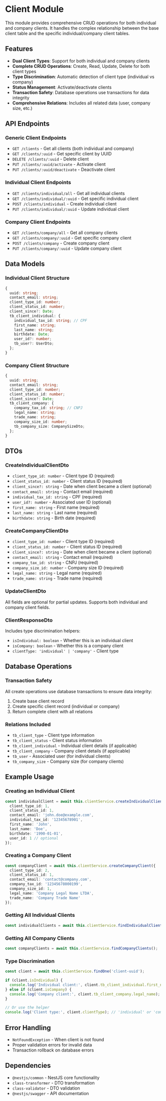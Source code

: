 # Client Module

This module provides comprehensive CRUD operations for both individual and company clients. It handles the complex relationship between the base client table and the specific individual/company client tables.

## Features

- **Dual Client Types**: Support for both individual and company clients
- **Complete CRUD Operations**: Create, Read, Update, Delete for both client types
- **Type Discrimination**: Automatic detection of client type (individual vs company)
- **Status Management**: Activate/deactivate clients
- **Transaction Safety**: Database operations use transactions for data integrity
- **Comprehensive Relations**: Includes all related data (user, company size, etc.)

## API Endpoints

### Generic Client Endpoints

- `GET /clients` - Get all clients (both individual and company)
- `GET /clients/:uuid` - Get specific client by UUID
- `DELETE /clients/:uuid` - Delete client
- `PUT /clients/:uuid/activate` - Activate client
- `PUT /clients/:uuid/deactivate` - Deactivate client

### Individual Client Endpoints

- `GET /clients/individual/all` - Get all individual clients
- `GET /clients/individual/:uuid` - Get specific individual client
- `POST /clients/individual` - Create individual client
- `PUT /clients/individual/:uuid` - Update individual client

### Company Client Endpoints

- `GET /clients/company/all` - Get all company clients
- `GET /clients/company/:uuid` - Get specific company client
- `POST /clients/company` - Create company client
- `PUT /clients/company/:uuid` - Update company client

## Data Models

### Individual Client Structure
```typescript
{
  uuid: string;
  contact_email: string;
  client_type_id: number;
  client_status_id: number;
  client_since?: Date;
  tb_client_individual: {
    individual_tax_id: string; // CPF
    first_name: string;
    last_name: string;
    birthdate: Date;
    user_id?: number;
    tb_user?: UserDto;
  };
}
```

### Company Client Structure
```typescript
{
  uuid: string;
  contact_email: string;
  client_type_id: number;
  client_status_id: number;
  client_since?: Date;
  tb_client_company: {
    company_tax_id: string; // CNPJ
    legal_name: string;
    trade_name: string;
    company_size_id: number;
    tb_company_size: CompanySizeDto;
  };
}
```

## DTOs

### CreateIndividualClientDto
- `client_type_id: number` - Client type ID (required)
- `client_status_id: number` - Client status ID (required)
- `client_since?: string` - Date when client became a client (optional)
- `contact_email: string` - Contact email (required)
- `individual_tax_id: string` - CPF (required)
- `user_id?: number` - Associated user ID (optional)
- `first_name: string` - First name (required)
- `last_name: string` - Last name (required)
- `birthdate: string` - Birth date (required)

### CreateCompanyClientDto
- `client_type_id: number` - Client type ID (required)
- `client_status_id: number` - Client status ID (required)
- `client_since?: string` - Date when client became a client (optional)
- `contact_email: string` - Contact email (required)
- `company_tax_id: string` - CNPJ (required)
- `company_size_id: number` - Company size ID (required)
- `legal_name: string` - Legal name (required)
- `trade_name: string` - Trade name (required)

### UpdateClientDto
All fields are optional for partial updates. Supports both individual and company client fields.

### ClientResponseDto
Includes type discrimination helpers:
- `isIndividual: boolean` - Whether this is an individual client
- `isCompany: boolean` - Whether this is a company client
- `clientType: 'individual' | 'company'` - Client type

## Database Operations

### Transaction Safety
All create operations use database transactions to ensure data integrity:
1. Create base client record
2. Create specific client record (individual or company)
3. Return complete client with all relations

### Relations Included
- `tb_client_type` - Client type information
- `tb_client_status` - Client status information
- `tb_client_individual` - Individual client details (if applicable)
- `tb_client_company` - Company client details (if applicable)
- `tb_user` - Associated user (for individual clients)
- `tb_company_size` - Company size (for company clients)

## Example Usage

### Creating an Individual Client
```typescript
const individualClient = await this.clientService.createIndividualClient({
  client_type_id: 1,
  client_status_id: 1,
  contact_email: 'john.doe@example.com',
  individual_tax_id: '12345678901',
  first_name: 'John',
  last_name: 'Doe',
  birthdate: '1990-01-01',
  user_id: 1 // optional
});
```

### Creating a Company Client
```typescript
const companyClient = await this.clientService.createCompanyClient({
  client_type_id: 2,
  client_status_id: 1,
  contact_email: 'contact@company.com',
  company_tax_id: '12345678000199',
  company_size_id: 1,
  legal_name: 'Company Legal Name LTDA',
  trade_name: 'Company Trade Name'
});
```

### Getting All Individual Clients
```typescript
const individualClients = await this.clientService.findIndividualClients();
```

### Getting All Company Clients
```typescript
const companyClients = await this.clientService.findCompanyClients();
```

### Type Discrimination
```typescript
const client = await this.clientService.findOne('client-uuid');

if (client.isIndividual) {
  console.log('Individual client:', client.tb_client_individual.first_name);
} else if (client.isCompany) {
  console.log('Company client:', client.tb_client_company.legal_name);
}

// Or use the helper
console.log('Client type:', client.clientType); // 'individual' or 'company'
```

## Error Handling

- `NotFoundException` - When client is not found
- Proper validation errors for invalid data
- Transaction rollback on database errors

## Dependencies

- `@nestjs/common` - NestJS core functionality
- `class-transformer` - DTO transformation
- `class-validator` - DTO validation
- `@nestjs/swagger` - API documentation 